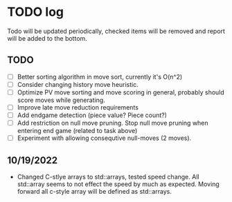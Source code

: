 # TODO log

Todo will be updated periodically, checked items will be removed and report will be added to the bottom.
## TODO
- [ ] Better sorting algorithm in move sort, currently it's O(n^2)
- [ ] Consider changing history move heuristic.
- [ ] Optimize PV move sorting and move scoring in general, probably should score moves while generating. 
- [ ] Improve late move reduction requirements
- [ ] Add endgame detection (piece value? Piece count?)
- [ ] Add restriction on null move pruning. Stop null move pruning when entering end game (related to task above)
- [ ] Experiment with allowing consequtive null-moves (2 moves).

## 10/19/2022
- Changed C-stlye arrays to std::arrays, tested speed change. All std::array seems to not effect the speed by much as expected. Moving forward all c-style array will be defined as std::arrays. 
